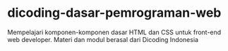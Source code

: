 # dicoding-dasar-pemrograman-web
Mempelajari komponen-komponen dasar HTML dan CSS untuk front-end web developer. Materi dan modul berasal dari Dicoding Indonesia

